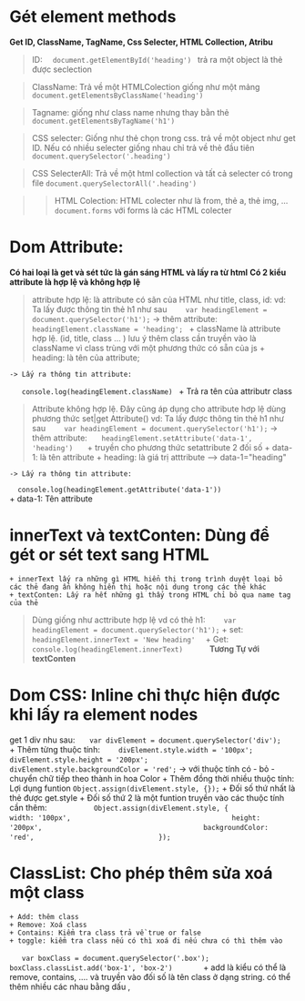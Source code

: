 # Gét element methods
**Get ID, ClassName, TagName, Css Selecter, HTML Collection, Atribu**
>ID:
`   document.getElementById('heading')  ` trả ra một object là thẻ được seclection

>ClassName: Trả về một HTMLColection giống như một mảng
`   document.getElementsByClassName('heading') `

>Tagname: giống như class name nhưng thay bằn thẻ 
`   document.getElementsByTagName('h1') `

>CSS selecter: Giống như thẻ chọn trong css. trả về một object như get ID. Nếu có nhiều selecter giống nhau chỉ trả về thẻ đầu tiên
`   document.querySelector('.heading')  `

>CSS SelecterAll: Trả về một html collection và tất cả selecter có trong file
`document.querySelectorAll('.heading')`

>>HTML Colection: HTML colecter như là from, thẻ a, thẻ img, ...
`document.forms` với forms là các HTML colecter 


# Dom Attribute:
**Có hai loại là get và sét tức là gán sáng HTML và lấy ra từ html**
**Có 2 kiểu attribute là hợp lệ và không hợp lệ**
> attribute hợp lệ: là attribute có sãn của HTML như title, class, id: 
    vd: Ta lấy được thông tin thẻ h1 như sau
`    var headingElement = document.querySelector('h1');`
    -> thêm attribute:
`    headingElement.className = 'heading';  `
        + className là attribute hợp lệ. (id, title, class ... ) lưu ý thêm class cần truyền vào là className vì class trùng với một phương thức có sẵn của js
        + heading: là tên của attribute;
    
    -> Lấy ra thông tin attribute:
`    console.log(headingElement.className)  ` 
        + Trả ra tên của attributr class

> Attribute không hợp lệ. Đây cũng áp dụng cho attribute hơp lệ dùng phương thức set|get Attribute()
    vd: Ta lấy được thông tin thẻ h1 như sau
`    var headingElement = document.querySelector('h1');`
    -> thêm attribute:
`    headingElement.setAttribute('data-1', 'heading')    `
        + truyền cho phương thức setattribute 2 đối số
        + data-1: là tên attribute
        + heading: là giá trị atttribute 
        --> data-1="heading"
    
    -> Lấy ra thông tin attribute:
`   console.log(headingElement.getAttribute('data-1'))  `   
        + data-1: Tên attribute


# innerText và textConten: Dùng để gét or sét text sang HTML
    + innerText lấy ra những gì HTML hiển thị trong trình duyệt loại bỏ các thẻ đang ẩn không hiển thị hoặc nội dung trong các thẻ khác
    + textConten: Lấy ra hết những gì thấy trong HTML chỉ bỏ qua name tag của thẻ
> Dùng giống như acttribute hợp lệ
    vd có thẻ h1: 
`    var headingElement = document.querySelector('h1');`
    + set: 
`    headingElement.innerText = 'New heading'   `
    + Get: 
`    console.log(headingElement.innerText)       `
**Tương Tự với textConten**

# Dom CSS: Inline chỉ thực hiện được khi lấy ra element nodes
get 1 div nhu sau: 
`    var divElement = document.querySelector('div');    `
    + Thêm từng thuộc tính: 
`    divElement.style.width = '100px';`
`    divElement.style.height = '200px';`
`    divElement.style.backgroundColor = 'red';` -> với thuộc tính có - bỏ - chuyển chữ tiếp theo thành in hoa Color
    + Thêm đồng thời nhiều thuộc tính: 
Lợi dụng funtion `Object.assign(divElement.style, {});` 
        + Đối số thứ nhất là thẻ được get.style 
        + Đối số thứ 2 là một funtion truyền vào các thuộc tính cần thêm: 
`            Object.assign(divElement.style, {           `
`            width: '100px',                             `
`            height: '200px',                             `
`            backgroundColor: 'red',                     `
`           });                                             `

# ClassList: Cho phép thêm sửa xoá một class
    + Add: thêm class
    + Remove: Xoá class
    + Contains: Kiểm tra class trả về true or false
    + toggle: kiểm tra class nếu có thì xoá đi nếu chưa có thì thêm vào
`    var boxClass = document.querySelector('.box');      `
`    boxClass.classList.add('box-1', 'box-2')        `
        + add là kiểu có thể là remove, contains, .... và truyền vào đối số là tên class ở dạng string. có thể thêm nhiều các nhau bằng dấu , 